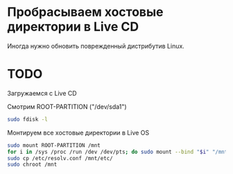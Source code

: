 # Пробрасываем хостовые директории в Live CD
Иногда нужно обновить поврежденный дистрибутив Linux.

# TODO 
Загружаемся с Live CD

Смотрим ROOT-PARTITION ("/dev/sda1")


```bash
sudo fdisk -l
```


Монтируем все хостовые директории в Live OS

```bash
sudo mount ROOT-PARTITION /mnt
for i in /sys /proc /run /dev /dev/pts; do sudo mount --bind "$i" "/mnt$i"; done
sudo cp /etc/resolv.conf /mnt/etc/
sudo chroot /mnt
```